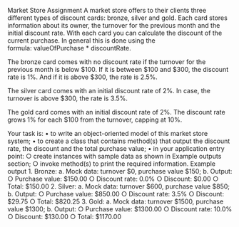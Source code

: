 Market Store
Assignment
A market store offers to their clients three different types of discount cards: bronze, silver and gold. Each card stores information about its owner, the turnover for the previous month and the initial discount rate. With each card you can calculate the discount of the current purchase. In general this is done using the formula: valueOfPurchase * discountRate.

The bronze card comes with no discount rate if the turnover for the previous month is below $100. If it is between $100 and $300, the discount rate is 1%. And if it is above $300, the rate is 2.5%.

The silver card comes with an initial discount rate of 2%. In case, the turnover is above $300, the rate is 3.5%.

The gold card comes with an initial discount rate of 2%. The discount rate grows 1% for each $100 from the turnover, capping at 10%.

Your task is:
	• to write an object-oriented model of this market store system;
	• to create a class that contains method(s) that output the discount rate, the discount and the total purchase value;
	• in your application entry point:
		○ create instances with sample data as shown in Example outputs section;
		○ invoke method(s) to print the required information.
Example output
	1. Bronze:
a. Mock data: turnover $0, purchase value $150;
b. Output:
		○ Purchase value: $150.00
		○ Discount rate: 0.0%
		○ Discount: $0.00
		○ Total: $150.00
	2. Silver:
a. Mock data: turnover $600, purchase value $850;
b. Output:
		○ Purchase value: $850.00
		○ Discount rate: 3.5%
		○ Discount: $29.75
		○ Total: $820.25
	3. Gold:
a. Mock data: turnover $1500, purchase value $1300;
b. Output:
		○ Purchase value: $1300.00
		○ Discount rate: 10.0%
		○ Discount: $130.00
		○ Total: $1170.00
